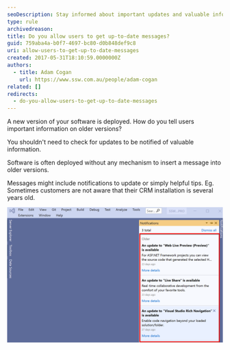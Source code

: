 ```yaml
---
seoDescription: Stay informed about important updates and valuable information without needing to check for software updates with our intuitive notifications
type: rule
archivedreason:
title: Do you allow users to get up-to-date messages?
guid: 759aba4a-b0f7-4697-bc80-d0b848def9c8
uri: allow-users-to-get-up-to-date-messages
created: 2017-05-31T18:10:59.0000000Z
authors:
  - title: Adam Cogan
    url: https://www.ssw.com.au/people/adam-cogan
related: []
redirects:
  - do-you-allow-users-to-get-up-to-date-messages
---
```


A new version of your software is deployed. How do you tell users important information on older versions?

You shouldn't need to check for updates to be notified of valuable information.

Software is often deployed without any mechanism to insert a message into older versions.

<!--endintro-->

Messages might include notifications to update or simply helpful tips. Eg. Sometimes customers are not aware that their CRM installation is several years old.

![Figure: Visual Studio 2019 has helpful notifications to indicate which parts need updating](VisualStudioUpdateNotifications.png)
